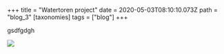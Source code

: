 +++
title = "Watertoren project"
date = 2020-05-03T08:10:10.073Z
path = "blog_3"
[taxonomies]
tags = ["blog"]
+++

gsdfgdgh

![](/img/uploads/kairakunda-3-.jpg)
